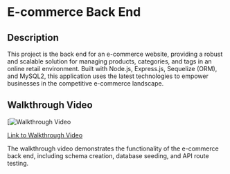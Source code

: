 # E-commerce Back End

## Description

This project is the back end for an e-commerce website, providing a robust and scalable solution for managing products, categories, and tags in an online retail environment. Built with Node.js, Express.js, Sequelize (ORM), and MySQL2, this application uses the latest technologies to empower businesses in the competitive e-commerce landscape.

## Walkthrough Video

[![Walkthrough Video](https://drive.google.com/file/d/12LQ_52pKRd4FQ-fzzgfiEOOCjjzwlbAF/view)


[Link to Walkthrough Video](https://drive.google.com/file/d/12LQ_52pKRd4FQ-fzzgfiEOOCjjzwlbAF/view)

The walkthrough video demonstrates the functionality of the e-commerce back end, including schema creation, database seeding, and API route testing.


